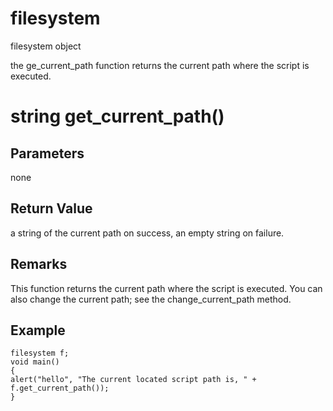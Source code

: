 # filesystem

filesystem object

  


the ge_current_path function returns the current path where the script is executed. 

# string get_current_path()

## Parameters

none

## Return Value

a string of the current path on success, an empty string on failure.

## Remarks

This function returns the current path where the script is executed. You can also change the current path; see the change_current_path method.

## Example
    
    
    filesystem f;
    void main()
    {
    alert("hello", "The current located script path is, " + f.get_current_path());
    }
    
